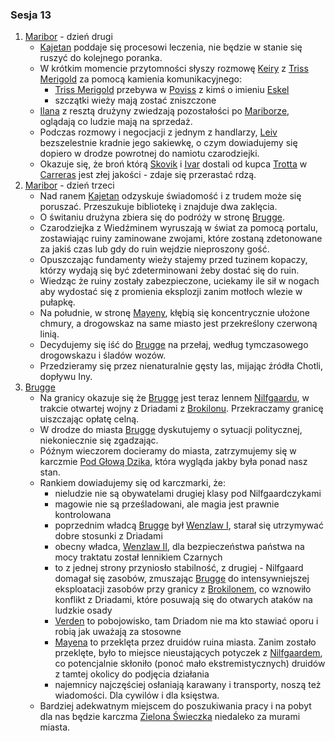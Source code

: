 ### Sesja 13
1. [Maribor](#l_maribor) - dzień drugi
    * [Kajetan](#g_kajetan) poddaje się procesowi leczenia, nie będzie w stanie się ruszyć do kolejnego poranka.
    * W krótkim momencie przytomności słyszy rozmowę [Keiry](#p_keira_metz) z [Triss Merigold](#p_triss_merigold) za pomocą kamienia komunikacyjnego:
        * [Triss Merigold](#p_triss_merigold) przebywa w [Poviss](#l_poviss) z kimś o imieniu [Eskel](#p_eskel)
        * szczątki wieży mają zostać zniszczone
    * [Ilana](#g_ilana) z resztą drużyny zwiedzają pozostałości po [Mariborze](#l_maribor), oglądają co ludzie mają na sprzedaż.
    * Podczas rozmowy i negocjacji z jednym z handlarzy, [Leiv](#p_leiv) bezszelestnie kradnie jego sakiewkę, o czym dowiadujemy się dopiero w drodze powrotnej do namiotu czarodziejki.
    * Okazuje się, że broń którą [Skovik](#p_skovik) i [Ivar](#p_ivar) dostali od kupca [Trotta](#p_trott) w [Carreras](#l_carreras) jest złej jakości - zdaje się przerastać rdzą.
2. [Maribor](#l_maribor) - dzień trzeci
    * Nad ranem [Kajetan](#g_kajetan) odzyskuje świadomość i z trudem może się poruszać. Przeszukuje bibliotekę i znajduje dwa zaklęcia.
    * O świtaniu drużyna zbiera się do podróży w stronę [Brugge](#l_brugge).
    * Czarodziejka z Wiedźminem wyruszają w świat za pomocą portalu, zostawiając ruiny zaminowane zwojami, które zostaną zdetonowane za jakiś czas lub gdy do ruin wejdzie nieproszony gość.
    * Opuszczając fundamenty wieży stajemy przed tuzinem kopaczy, którzy wydają się być zdeterminowani żeby dostać się do ruin.
    * Wiedząc że ruiny zostały zabezpieczone, uciekamy ile sił w nogach aby wydostać się z promienia eksplozji zanim motłoch wlezie w pułapkę.
    * Na południe, w stronę [Mayeny](#l_mayena), kłębią się koncentrycznie ułożone chmury, a drogowskaz na same miasto jest przekreślony czerwoną linią.
    * Decydujemy się iść do [Brugge](#l_brugge) na przełaj, według tymczasowego drogowskazu i śladów wozów.
    * Przedzieramy się przez nienaturalnie gęsty las, mijając źródła Chotli, dopływu Iny.
3. [Brugge](#l_brugge)
    * Na granicy okazuje się że [Brugge](#l_brugge) jest teraz lennem [Nilfgaardu](#l_nilfgaard), w trakcie otwartej wojny z Driadami z [Brokilonu](#l_brokilon). Przekraczamy granicę uiszczając opłatę celną.
    * W drodze do miasta [Brugge](#l_m_brugge) dyskutujemy o sytuacji politycznej, niekoniecznie się zgadzając.
    * Późnym wieczorem docieramy do miasta, zatrzymujemy się w karczmie [Pod Głową Dzika](#l_glowa_dzika), która wygląda jakby była ponad nasz stan.
    * Rankiem dowiadujemy się od karczmarki, że:
        * nieludzie nie są obywatelami drugiej klasy pod Nilfgaardczykami
        * magowie nie są prześladowani, ale magia jest prawnie kontrolowana
        * poprzednim władcą [Brugge](#l_brugge) był [Wenzlaw I](#p_krol_wenzlaw_i), starał się utrzymywać dobre stosunki z Driadami
        * obecny władca, [Wenzlaw II](#p_krol_wenzlaw_ii), dla bezpieczeństwa państwa na mocy traktatu został lennikiem Czarnych
        * to z jednej strony przyniosło stabilność, z drugiej - Nilfgaard domagał się zasobów, zmuszając [Brugge](#l_brugge) do intensywniejszej eksploatacji zasobów przy granicy z [Brokilonem](#l_brokilon), co wznowiło konflikt z Driadami, które posuwają się do otwarych ataków na ludzkie osady
        * [Verden](#l_verden) to pobojowisko, tam Driadom nie ma kto stawiać oporu i robią jak uważają za stosowne
        * [Mayena](#l_mayena) to przeklęta przez druidów ruina miasta. Zanim zostało przeklęte, było to miejsce nieustających potyczek z [Nilfgaardem](#l_nilfgaard), co potencjalnie skłoniło (ponoć mało ekstremistycznych) druidów z tamtej okolicy do podjęcia działania
        * najemnicy najczęściej osłaniają karawany i transporty, noszą też wiadomości. Dla cywilów i dla księstwa.
    * Bardziej adekwatnym miejscem do poszukiwania pracy i na pobyt dla nas będzie karczma [Zielona Świeczka](#l_zielona_swieczka) niedaleko za murami miasta.